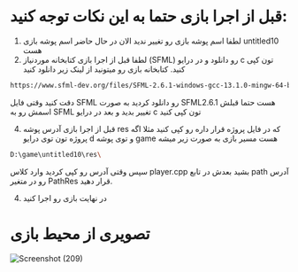 # قبل از اجرا بازی حتما به این نکات توجه کنید:

1. لطفا اسم پوشه بازی رو تغییر ندید الان در حال حاضر اسم پوشه بازی untitled10 هست
2. لطفا قبل از اجرا بازی کتابخانه موردنیاز (SFML) رو دانلود و در درایو c تون کپی کنید. کتابخانه بازی رو میتونید از لینک زیر دانلود کنید
 ```bash
https://www.sfml-dev.org/files/SFML-2.6.1-windows-gcc-13.1.0-mingw-64-bit.zip
```
دقت کنید وقتی فایل SFML رو دانلود کردید به صورت SFML2.6.1 هست حتما قبلش اسمش رو به SFML تغییر بدید و بعد در درایو c تون کپی کنید

4. قبل از اجرا بازی آدرس پوشه res که در فایل پروژه قرار داره رو کپی کنید مثلا اگه پروژه تون توی درایو d و توی پوشه game هست مسیر بازی به صورت زیر میشه
```bash
D:\game\untitled10\res\
```
سپس وقتی آدرس رو کپی کردید وارد کلاس player.cpp بشید بعدش در تابع path آدرس رو در متغیر PathRes قرار دهید.

4. در نهایت بازی رو اجرا کنید

# تصویری از محیط بازی
![Screenshot (209)](https://github.com/DrMrand/amir-dopingi/assets/174233441/106abfa1-ef89-4fa7-b6a0-22d63767c144)
